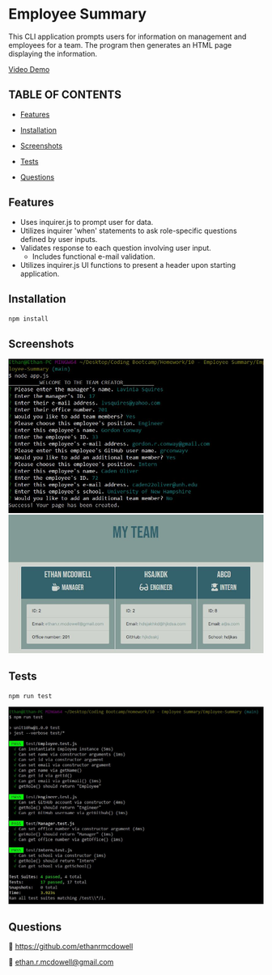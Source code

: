 
  
  # **Employee Summary**
  
   This CLI application prompts users for information on management and employees for a team. The program then generates an HTML page displaying the information.  
   
   [Video Demo](https://youtu.be/z1alCGoJjFs)

  ## TABLE OF CONTENTS

  - [Features](#Features)
  
  - [Installation](#Installation) 

  - [Screenshots](#Screenshots) 

  - [Tests](#Tests) 

  - [Questions](#Questions) 

  ## Features

  - Uses inquirer.js to prompt user for data.
  - Utilizes inquirer 'when' statements to ask role-specific questions defined by user inputs.
  - Validates response to each question involving user input.
    - Includes functional e-mail validation.
  - Utilizes inquirer.js UI functions to present a header upon starting application.
  
  ## Installation
  
 `npm install` 

  ## Screenshots

  ![CLI Interface Image](Capture1.JPG)
  ![HTML Output Image](Capture2.JPG)

  ## Tests
  
 `npm run test` 

 ![Test Pass Image](Capture3.JPG)

  ## Questions
  
 :link: https://github.com/ethanrmcdowell
  
  
 :e-mail: ethan.r.mcdowell@gmail.com

